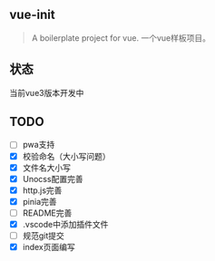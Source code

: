 ## vue-init

> A boilerplate project for vue. 一个vue样板项目。

## 状态

当前vue3版本开发中

## TODO

- [ ] pwa支持
- [x] 校验命名（大小写问题）
- [x] 文件名大小写
- [x] Unocss配置完善
- [x] http.js完善
- [x] pinia完善
- [ ] README完善
- [x] .vscode中添加插件文件
- [ ] 规范git提交
- [x] index页面编写